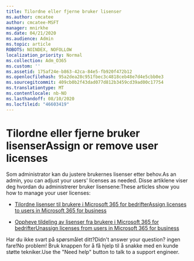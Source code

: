 ```yaml
---
title: Tilordne eller fjerne bruker lisenser
ms.author: cmcatee
author: cmcatee-MSFT
manager: mnirkhe
ms.date: 04/21/2020
ms.audience: Admin
ms.topic: article
ROBOTS: NOINDEX, NOFOLLOW
localization_priority: Normal
ms.collection: Adm_O365
ms.custom: ''
ms.assetid: 175af24e-b863-42ca-84e5-fb920f472b12
ms.openlocfilehash: 95a2dea28c951fbec3c4818ceb48e7d4e5cbb0e3
ms.sourcegitcommit: 409cb0b2f43dad077d812b3459cd39ad00c17754
ms.translationtype: MT
ms.contentlocale: nb-NO
ms.lasthandoff: 08/10/2020
ms.locfileid: "46603419"
---
```

# <a name="assign-or-remove-user-licenses"></a><span data-ttu-id="e0f29-102">Tilordne eller fjerne bruker lisenser</span><span class="sxs-lookup"><span data-stu-id="e0f29-102">Assign or remove user licenses</span></span>

<span data-ttu-id="e0f29-103">Som administrator kan du justere brukernes lisenser etter behov.</span><span class="sxs-lookup"><span data-stu-id="e0f29-103">As an admin, you can adjust your users' licenses as needed.</span></span> <span data-ttu-id="e0f29-104">Disse artiklene viser deg hvordan du administrerer bruker lisensene:</span><span class="sxs-lookup"><span data-stu-id="e0f29-104">These articles show you how to manage your user licenses:</span></span>
  
- [<span data-ttu-id="e0f29-105">Tilordne lisenser til brukere i Microsoft 365 for bedrifter</span><span class="sxs-lookup"><span data-stu-id="e0f29-105">Assign licenses to users in Microsoft 365 for business</span></span>](https://docs.microsoft.com/azure/active-directory/fundamentals/license-users-groups?context=azure/active-directory/users-groups-roles/context/ugr-context)

- [<span data-ttu-id="e0f29-106">Oppheve tildeling av lisenser fra brukere i Microsoft 365 for bedrifter</span><span class="sxs-lookup"><span data-stu-id="e0f29-106">Unassign licenses from users in Microsoft 365 for business</span></span>](https://docs.microsoft.com/azure/active-directory/fundamentals/license-users-groups?context=azure/active-directory/users-groups-roles/context/ugr-context#remove-a-license)

<span data-ttu-id="e0f29-107">Har du ikke svart på spørsmålet ditt?</span><span class="sxs-lookup"><span data-stu-id="e0f29-107">Didn't answer your question?</span></span> <span data-ttu-id="e0f29-108">ingen fare!</span><span class="sxs-lookup"><span data-stu-id="e0f29-108">No problem!</span></span> <span data-ttu-id="e0f29-109">Bruk knappen for å få hjelp til å snakke med en kunde støtte tekniker.</span><span class="sxs-lookup"><span data-stu-id="e0f29-109">Use the "Need help" button to talk to a support engineer.</span></span>